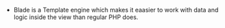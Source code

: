 -   Blade is a Template engine which makes it eaasier to work with data and logic inside the view than regular PHP does.
